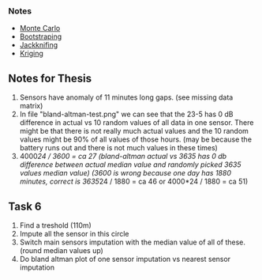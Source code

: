 ### Notes
  
* [Monte Carlo](https://machinelearningmastery.com/monte-carlo-sampling-for-probability/)
* [Bootstraping](https://builtin.com/data-science/bootstrapping-statistics)
* [Jackknifing](https://en.wikipedia.org/wiki/Jackknife_resampling)
* [Kriging](https://en.wikipedia.org/wiki/Kriging)


## Notes for Thesis

1. Sensors have anomaly of 11 minutes long gaps. (see missing data matrix)
2. In file "bland-altman-test.png" we can see that the 23-5 has 0 dB difference in actual vs 10 random values of all data in one sensor. There might be that there is not really much actual values and the 10 random values might be 90% of all values of those hours. (may be because the battery runs out and there is not much values in these times)
3. 4000*24 / 3600 = ca 27 (bland-altman actual vs 3635 has 0 db difference between actual median value and randomly picked 3635 values median value)
(3600 is wrong because one day has 1880 minutes, correct is 3635*24 / 1880 = ca 46 or 4000*24 / 1880 = ca 51)



## Task 6 
1. Find a treshold (110m)
2. Impute all the sensor in this circle
3. Switch main sensors imputation with the median value of all of these. (round median values up)
4. Do bland altman plot of one sensor imputation vs nearest sensor imputation
